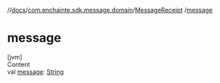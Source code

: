 //[docs](../../index.md)/[com.enchainte.sdk.message.domain](../index.md)/[MessageReceipt](index.md)
/[message](message.md)

# message

[jvm]  
Content  
val [message](message.md): [String](https://kotlinlang.org/api/latest/jvm/stdlib/kotlin/-string/index.html)  



